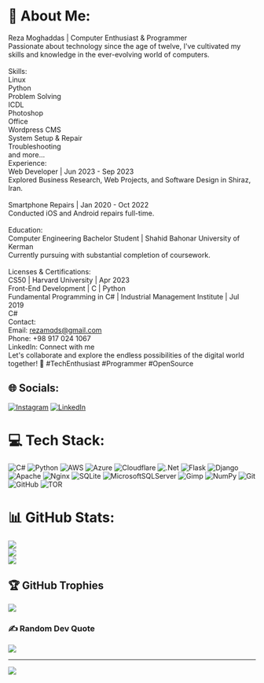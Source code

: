 # 💫 About Me:
Reza Moghaddas | Computer Enthusiast & Programmer<br>Passionate about technology since the age of twelve, I've cultivated my skills and knowledge in the ever-evolving world of computers.<br><br>Skills:<br>Linux<br>Python<br>Problem Solving<br>ICDL<br>Photoshop<br>Office<br>Wordpress CMS<br>System Setup & Repair<br>Troubleshooting<br>and more...<br>Experience:<br>Web Developer | Jun 2023 - Sep 2023<br>Explored Business Research, Web Projects, and Software Design in Shiraz, Iran.<br><br>Smartphone Repairs | Jan 2020 - Oct 2022<br>Conducted iOS and Android repairs full-time.<br><br>Education:<br>Computer Engineering Bachelor Student | Shahid Bahonar University of Kerman<br>Currently pursuing with substantial completion of coursework.<br><br>Licenses & Certifications:<br>CS50 | Harvard University | Apr 2023<br>Front-End Development | C | Python<br>Fundamental Programming in C# | Industrial Management Institute | Jul 2019<br>C#<br>Contact:<br>Email: rezamqds@gmail.com<br>Phone: +98 917 024 1067<br>LinkedIn: Connect with me<br>Let's collaborate and explore the endless possibilities of the digital world together! 🚀 #TechEnthusiast #Programmer #OpenSource


## 🌐 Socials:
[![Instagram](https://img.shields.io/badge/Instagram-%23E4405F.svg?logo=Instagram&logoColor=white)](https://instagram.com/rezamqds) [![LinkedIn](https://img.shields.io/badge/LinkedIn-%230077B5.svg?logo=linkedin&logoColor=white)](https://linkedin.com/in/rezamqds) 

# 💻 Tech Stack:
![C#](https://img.shields.io/badge/c%23-%23239120.svg?style=flat&logo=csharp&logoColor=white) ![Python](https://img.shields.io/badge/python-3670A0?style=flat&logo=python&logoColor=ffdd54) ![AWS](https://img.shields.io/badge/AWS-%23FF9900.svg?style=flat&logo=amazon-aws&logoColor=white) ![Azure](https://img.shields.io/badge/azure-%230072C6.svg?style=flat&logo=microsoftazure&logoColor=white) ![Cloudflare](https://img.shields.io/badge/Cloudflare-F38020?style=flat&logo=Cloudflare&logoColor=white) ![.Net](https://img.shields.io/badge/.NET-5C2D91?style=flat&logo=.net&logoColor=white) ![Flask](https://img.shields.io/badge/flask-%23000.svg?style=flat&logo=flask&logoColor=white) ![Django](https://img.shields.io/badge/django-%23092E20.svg?style=flat&logo=django&logoColor=white) ![Apache](https://img.shields.io/badge/apache-%23D42029.svg?style=flat&logo=apache&logoColor=white) ![Nginx](https://img.shields.io/badge/nginx-%23009639.svg?style=flat&logo=nginx&logoColor=white) ![SQLite](https://img.shields.io/badge/sqlite-%2307405e.svg?style=flat&logo=sqlite&logoColor=white) ![MicrosoftSQLServer](https://img.shields.io/badge/Microsoft%20SQL%20Server-CC2927?style=flat&logo=microsoft%20sql%20server&logoColor=white) ![Gimp](https://img.shields.io/badge/Gimp-657D8B?style=flat&logo=gimp&logoColor=FFFFFF) ![NumPy](https://img.shields.io/badge/numpy-%23013243.svg?style=flat&logo=numpy&logoColor=white) ![Git](https://img.shields.io/badge/git-%23F05033.svg?style=flat&logo=git&logoColor=white) ![GitHub](https://img.shields.io/badge/github-%23121011.svg?style=flat&logo=github&logoColor=white) ![TOR](https://img.shields.io/badge/tor-%237E4798.svg?style=flat&logo=tor-project&logoColor=white)
# 📊 GitHub Stats:
![](https://github-readme-stats.vercel.app/api?username=rezamqds&theme=date_night&hide_border=false&include_all_commits=true&count_private=true)<br/>
![](https://github-readme-streak-stats.herokuapp.com/?user=rezamqds&theme=date_night&hide_border=false)<br/>
![](https://github-readme-stats.vercel.app/api/top-langs/?username=rezamqds&theme=date_night&hide_border=false&include_all_commits=true&count_private=true&layout=compact)

## 🏆 GitHub Trophies
![](https://github-profile-trophy.vercel.app/?username=rezamqds&theme=radical&no-frame=false&no-bg=true&margin-w=4)

### ✍️ Random Dev Quote
![](https://quotes-github-readme.vercel.app/api?type=horizontal&theme=radical)

---
[![](https://visitcount.itsvg.in/api?id=rezamqds&icon=10&color=0)](https://visitcount.itsvg.in)
